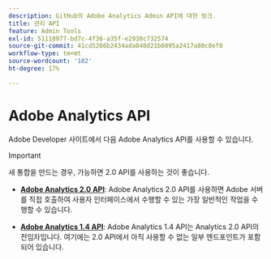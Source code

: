 ```yaml
---
description: GitHub의 Adobe Analytics Admin API에 대한 링크.
title: 관리 API
feature: Admin Tools
exl-id: 51118977-bd7c-4f36-a35f-e2930c732574
source-git-commit: 41cd5266b2434ada040d21b6095a2417a80c0ef0
workflow-type: tm+mt
source-wordcount: '102'
ht-degree: 17%

---
```


# Adobe Analytics API

Adobe Developer 사이트에서 다음 Adobe Analytics API를 사용할 수 있습니다.

>[!IMPORTANT]
>
>새 통합을 만드는 경우, 가능하면 2.0 API를 사용하는 것이 좋습니다.


* [**Adobe Analytics 2.0 API**](https://developer.adobe.com/analytics-apis/docs/2.0/): Adobe Analytics 2.0 API를 사용하면 Adobe 서버를 직접 호출하여 사용자 인터페이스에서 수행할 수 있는 가장 일반적인 작업을 수행할 수 있습니다.

* [**Adobe Analytics 1.4 API**](https://developer.adobe.com/analytics-apis/docs/1.4/): Adobe Analytics 1.4 API는 Analytics 2.0 API의 전임자입니다. 여기에는 2.0 API에서 아직 사용할 수 없는 일부 엔드포인트가 포함되어 있습니다.

